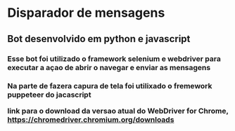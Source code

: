 # Disparador de mensagens

<h2> Bot desenvolvido em python e javascript </h2>
<h3> Esse bot foi utilizado o framework selenium  e webdriver para executar a açao de abrir o navegar e enviar as mensagens<h3>
Na parte de fazera capura de tela foi utilixado o fremework puppeteer do jacascript

link para o download da versao atual do WebDriver for Chrome, https://chromedriver.chromium.org/downloads
